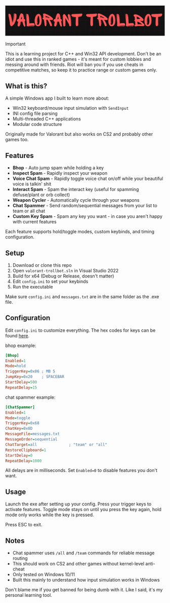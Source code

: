 ![TrollBot banner](./artwork/valorant-trollbot-banner.png)

> [!IMPORTANT]
> This is a learning project for C++ and Win32 API development. Don't be an idiot and use this in ranked games - it's meant for custom lobbies and messing around with friends. Riot will ban you if you use cheats in competitive matches, so keep it to practice range or custom games only.

## What is this?

A simple Windows app I built to learn more about:
- Win32 keyboard/mouse input simulation with `SendInput`
- INI config file parsing
- Multi-threaded C++ applications
- Modular code structure

Originally made for Valorant but also works on CS2 and probably other games too.

## Features

- **Bhop** - Auto jump spam while holding a key
- **Inspect Spam** - Rapidly inspect your weapon
- **Voice Chat Spam** - Rapidly toggle voice chat on/off while your beautiful voice is talkin' shit
- **Interact Spam** - Spam the interact key (useful for spamming defuse/plant or orb collect)
- **Weapon Cycler** - Automatically cycle through your weapons
- **Chat Spammer** - Send random/sequential messages from your list to team or all chat
- **Custom Key Spam** - Spam any key you want - in case you aren't happy with current features

Each feature supports hold/toggle modes, custom keybinds, and timing configuration.

## Setup

1. Download or clone this repo
2. Open `valorant-trollbot.sln` in Visual Studio 2022
3. Build for x64 (Debug or Release, doesn't matter)
4. Edit `config.ini` to set your keybinds
5. Run the executable

Make sure `config.ini` and `messages.txt` are in the same folder as the .exe file.

## Configuration

Edit `config.ini` to customize everything. The hex codes for keys can be found [here](https://learn.microsoft.com/en-us/windows/win32/inputdev/virtual-key-codes).

bhop example:
```ini
[Bhop]
Enabled=1
Mode=hold
TriggerKey=0x06 ; MB 5
JumpKey=0x20    ; SPACEBAR
StartDelay=500
RepeatDelay=15
```

chat spammer example:
```ini
[ChatSpammer]
Enabled=1
Mode=toggle
TriggerKey=0x68
ChatKey=0x0D
MessageFile=messages.txt
MessageOrder=sequential
ChatTarget=all              ; "team" or "all"
RestoreClipboard=1
StartDelay=0
RepeatDelay=1000
```

All delays are in milliseconds. Set `Enabled=0` to disable features you don't want.

## Usage

Launch the exe after setting up your config. Press your trigger keys to activate features. Toggle mode stays on until you press the key again, hold mode only works while the key is pressed.

Press ESC to exit.

## Notes

- Chat spammer uses `/all` and `/team` commands for reliable message routing
- This should work on CS2 and other games without kernel-level anti-cheat
- Only tested on Windows 10/11
- Built this mainly to understand how input simulation works in Windows

Don't blame me if you get banned for being dumb with it. Like I said, it's my personal learning tool.
